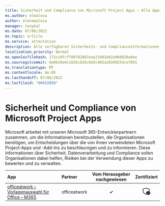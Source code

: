 ```yaml
---
title: Sicherheit und Compliance von Microsoft Project Apps – Alle Apps
ms.author: elmalova
author: elenamalova
manager: tonybal
ms.date: 07/06/2022
ms.topic: article
ms.service: attestation
description: Alle verfügbaren Sicherheits- und Complianceinformationen für alle Microsoft Project-Apps.
localization_priority: Normal
ms.openlocfilehash: 172cc0fcff80702087eae23481b02a968028edee
ms.sourcegitcommit: 0a0b39a4c1826c026c0d3c405a20209254ce7891
ms.translationtype: MT
ms.contentlocale: de-DE
ms.lasthandoff: 07/06/2022
ms.locfileid: "66652856"
---
```

# <a name="microsoft-project-apps-security-and-compliance"></a>Sicherheit und Compliance von Microsoft Project Apps

Microsoft arbeitet mit unseren Microsoft 365-Entwicklerpartnern zusammen, um die Informationen bereitzustellen, die Organisationen benötigen, um Entscheidungen über die von ihnen verwendeten Microsoft Project-Apps und -Add-Ins zu beschleunigen und zu informieren. Diese Informationen über Sicherheit, Datenverarbeitung und Compliance sollen Organisationen dabei helfen, Risiken bei der Verwendung dieser Apps zu bewerten und zu verwalten.

| **App** | **Partner** | **Vom Herausgeber nachgewiesen** | **Zertifiziert** |
|:--------|:------------|:----------------------:|:-------------:|
| [officeatwork – Vorlagenauswahl für Office – M365](./officeatwork-officeatworktemplate-chooser-for-office-m365.md) | officeatwork | **✓** | <img alt="Certified application badge" src="../media/certified-badge.png" height="25" width="25" /> |
